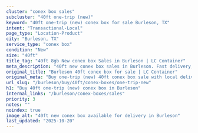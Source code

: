 ```yaml
---
cluster: "conex box sales"
subcluster: "40ft one-trip (new)"
keyword: "40ft one-trip (new) conex box for sale Burleson, TX"
intent: "Transactional-Local"
page_type: "Location-Product"
city: "Burleson, TX"
service_type: "conex box"
condition: "New"
size: "40ft"
title_tag: "40ft 8gb New conex box Sales in Burleson | LC Container"
meta_description: "40ft new conex box sales in Burleson. Fast delivery, competitive pricing. Serving conex boxes area. Quote ID: 45D. Call (214) 524-4168 for your free quote today."
original_title: "Burleson 40ft conex box for sale | LC Container"
original_meta: "Buy one-trip (new) 40ft conex box sale with local delivery in Burleson, TX. LC Container — local Since 2003. Request a fast quote today."
url_slug: "/burleson/buy/40ft/conex-boxes/one-trip-new"
h1: "Buy 40ft one-trip (new) conex box in Burleson"
internal_links: "/burleson/conex-boxes/sales"
priority: 3
notes: ""
noindex: true
image_alt: "40ft new conex box available for delivery in Burleson"
last_updated: "2025-10-20"
---
```


<!-- TODO: Add unique city/inventory copy, images, and internal links here. -->
